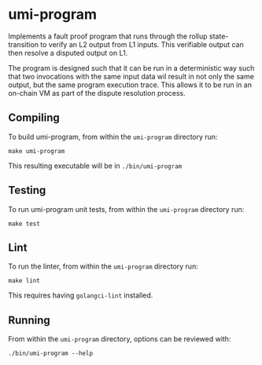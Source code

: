 # umi-program

Implements a fault proof program that runs through the rollup state-transition to verify an L2 output from L1 inputs.
This verifiable output can then resolve a disputed output on L1.

The program is designed such that it can be run in a deterministic way such that two invocations with the same input
data wil result in not only the same output, but the same program execution trace. This allows it to be run in an
on-chain VM as part of the dispute resolution process.

## Compiling

To build umi-program, from within the `umi-program` directory run:

```shell
make umi-program
```

This resulting executable will be in `./bin/umi-program`

## Testing

To run umi-program unit tests, from within the `umi-program` directory run:

```shell
make test
```

## Lint

To run the linter, from within the `umi-program` directory run:
```shell
make lint
```

This requires having `golangci-lint` installed.

## Running

From within the `umi-program` directory, options can be reviewed with:

```shell
./bin/umi-program --help
```
